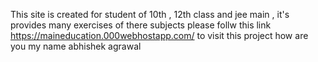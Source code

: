 This site is created for student of 10th , 12th class and jee main , it's provides many exercises of there subjects 
please follw this link https://maineducation.000webhostapp.com/ to visit this project
how are you 
my name abhishek agrawal 

